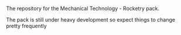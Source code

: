 The repository for the Mechanical Technology - Rocketry pack.

The pack is still under heavy development so expect things to change pretty frequently

